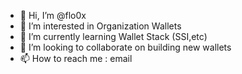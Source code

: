 - 👋 Hi, I’m @flo0x
- 👀 I’m interested in Organization Wallets
- 🌱 I’m currently learning Wallet Stack (SSI,etc)
- 💞️ I’m looking to collaborate on building new wallets
- 📫 How to reach me : email

<!---
flo0x/flo0x is a ✨ special ✨ repository because its `README.md` (this file) appears on your GitHub profile.
You can click the Preview link to take a look at your changes.
--->
